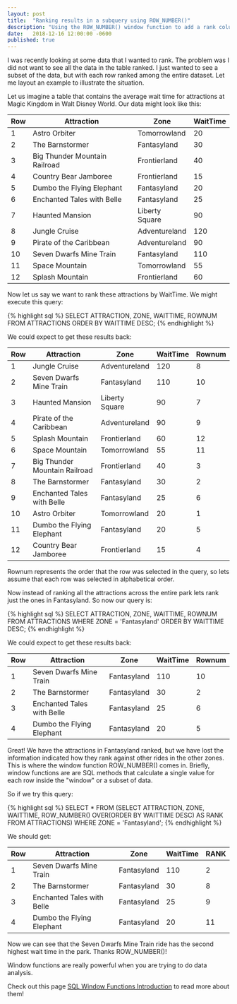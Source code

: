 ```yaml
---
layout: post
title:  "Ranking results in a subquery using ROW_NUMBER()"
description: "Using the ROW_NUMBER() window function to add a rank column."
date:   2018-12-16 12:00:00 -0600
published: true
---
```


I was recently looking at some data that I wanted to rank. The problem was I did not want to see all the data in the table ranked. I just wanted to see a subset of the data, but with each row ranked among the entire dataset. Let me layout an example to illustrate the situation.

Let us imagine a table that contains the average wait time for attractions at Magic Kingdom in Walt Disney World. Our data might look like this:

| Row | Attraction                    | Zone           | WaitTime |
|-----|-------------------------------|----------------|----------|
| 1   | Astro Orbiter                 | Tomorrowland   | 20       |
| 2   | The Barnstormer               | Fantasyland    | 30       |
| 3   | Big Thunder Mountain Railroad | Frontierland   | 40       |
| 4   | Country Bear Jamboree         | Frontierland   | 15       |
| 5   | Dumbo the Flying Elephant     | Fantasyland    | 20       |
| 6   | Enchanted Tales with Belle    | Fantasyland    | 25       |
| 7   | Haunted Mansion               | Liberty Square | 90       |
| 8   | Jungle Cruise                 | Adventureland  | 120      |
| 9   | Pirate of the Caribbean       | Adventureland  | 90       |
| 10  | Seven Dwarfs Mine Train       | Fantasyland    | 110      |
| 11  | Space Mountain                | Tomorrowland   | 55       |
| 12  | Splash Mountain               | Frontierland   | 60       |

Now let us say we want to rank these attractions by WaitTime. We might execute this query:

{% highlight sql %}
SELECT ATTRACTION, ZONE, WAITTIME, ROWNUM FROM ATTRACTIONS ORDER BY WAITTIME DESC;
{% endhighlight %}

We could expect to get these results back:

| Row | Attraction                    | Zone           | WaitTime | Rownum |
|-----|-------------------------------|----------------|----------|--------|
| 1   | Jungle Cruise                 | Adventureland  | 120      | 8      |
| 2   | Seven Dwarfs Mine Train       | Fantasyland    | 110      | 10     |
| 3   | Haunted Mansion               | Liberty Square | 90       | 7      |
| 4   | Pirate of the Caribbean       | Adventureland  | 90       | 9      |
| 5   | Splash Mountain               | Frontierland   | 60       | 12     |
| 6   | Space Mountain                | Tomorrowland   | 55       | 11     |
| 7   | Big Thunder Mountain Railroad | Frontierland   | 40       | 3      |
| 8   | The Barnstormer               | Fantasyland    | 30       | 2      |
| 9   | Enchanted Tales with Belle    | Fantasyland    | 25       | 6      |
| 10  | Astro Orbiter                 | Tomorrowland   | 20       | 1      |
| 11  | Dumbo the Flying Elephant     | Fantasyland    | 20       | 5      |
| 12  | Country Bear Jamboree         | Frontierland   | 15       | 4      |

Rownum represents the order that the row was selected in the query, so lets assume that each row was selected in alphabetical order.

Now instead of ranking all the attractions across the entire park lets rank just the ones in Fantasyland. So now our query is:

{% highlight sql %}
SELECT ATTRACTION, ZONE, WAITTIME, ROWNUM FROM ATTRACTIONS WHERE ZONE = 'Fantasyland' 
ORDER BY WAITTIME DESC;
{% endhighlight %}


We could expect to get these results back:

| Row | Attraction                    | Zone           | WaitTime | Rownum |
|-----|-------------------------------|----------------|----------|--------|
| 1   | Seven Dwarfs Mine Train       | Fantasyland    | 110      | 10     |
| 2   | The Barnstormer               | Fantasyland    | 30       | 2      |
| 3   | Enchanted Tales with Belle    | Fantasyland    | 25       | 6      |
| 4   | Dumbo the Flying Elephant     | Fantasyland    | 20       | 5      |


Great! We have the attractions in Fantasyland ranked, but we have lost the information indicated how they rank against other rides in the other zones.
This is where the window function ROW_NUMBER() comes in. Briefly, window functions are are SQL methods that calculate a single value for each row inside the "window" or a subset of data. 

So if we try this query: 

{% highlight sql %}
SELECT * FROM 
    (SELECT ATTRACTION, ZONE, WAITTIME, ROW_NUMBER() OVER(ORDER BY WAITTIME DESC) AS RANK FROM ATTRACTIONS)
WHERE ZONE = 'Fantasyland';
{% endhighlight %}

We should get:

| Row | Attraction                    | Zone           | WaitTime | RANK   |
|-----|-------------------------------|----------------|----------|--------|
| 1   | Seven Dwarfs Mine Train       | Fantasyland    | 110      | 2      |
| 2   | The Barnstormer               | Fantasyland    | 30       | 8      |
| 3   | Enchanted Tales with Belle    | Fantasyland    | 25       | 9      |
| 4   | Dumbo the Flying Elephant     | Fantasyland    | 20       | 11     |

Now we can see that the Seven Dwarfs Mine Train ride has the second highest wait time in the park. Thanks ROW_NUMBER()!

Window functions are really powerful when you are trying to do data analysis. 

Check out this page [SQL Window Functions Introduction](https://drill.apache.org/docs/sql-window-functions-introduction/) to read more about them!